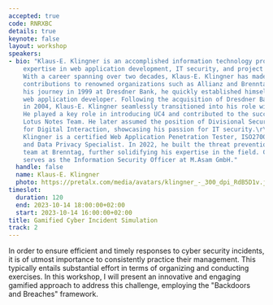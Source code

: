 ```yaml
---
accepted: true
code: RNRXBC
details: true
keynote: false
layout: workshop
speakers:
- bio: "Klaus-E. Klingner is an accomplished information technology professional with
    expertise in web application development, IT security, and project leadership.
    With a career spanning over two decades, Klaus-E. Klingner has made significant
    contributions to renowned organizations such as Allianz and Brenntag.\r\n\r\nStarting
    his journey in 1999 at Dresdner Bank, he quickly established himself as a pioneering
    web application developer. Following the acquisition of Dresdner Bank by Allianz
    in 2004, Klaus-E. Klingner seamlessly transitioned into his role within the organization.
    He played a key role in introducing UC4 and contributed to the success of the
    Lotus Notes Team. He later assumed the position of Divisional Security Officer
    for Digital Interaction, showcasing his passion for IT security.\r\n\r\nKlaus-E.
    Klingner is a certified Web Application Penetration Tester, ISO27001 Implementer,
    and Data Privacy Specialist. In 2022, he built the threat prevention and management
    team at Brenntag, further solidifying his expertise in the field. Currently, he
    serves as the Information Security Officer at M.Asam GmbH."
  handle: false
  name: Klaus-E. Klingner
  photo: https://pretalx.com/media/avatars/klingner_-_300_dpi_RdB5D1v.jpg
timeslot:
  duration: 120
  end: 2023-10-14 18:00:00+02:00
  start: 2023-10-14 16:00:00+02:00
title: Gamified Cyber Incident Simulation
track: 2
---
```


In order to ensure efficient and timely responses to cyber security incidents, it is of utmost importance to consistently practice their management.
This typically entails substantial effort in terms of organizing and conducting exercises.
In this workshop, I will present an innovative and engaging gamified approach to address this challenge, employing the "Backdoors and Breaches" framework.